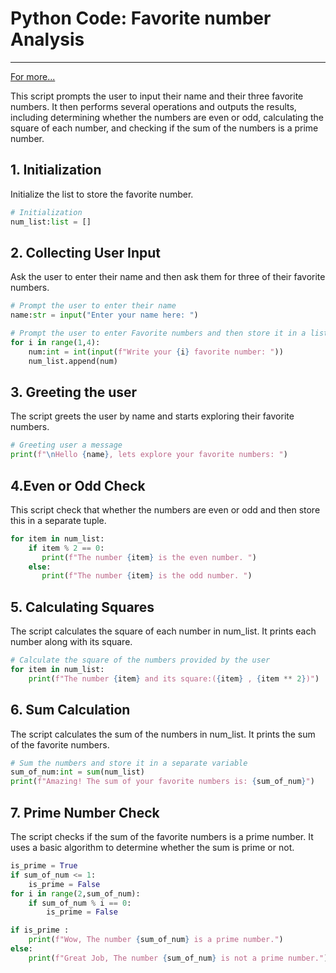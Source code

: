 # Python Code: Favorite number Analysis
---
[For more...](https://github.com/JahanzaibTayyab/Batch-62/blob/main/python-learning/assignments/Number_Exploration_Tool.md)

This script prompts the user to input their name and their three favorite numbers. It then performs several operations and outputs the results, including determining whether the numbers are even or odd, calculating the square of each number, and checking if the sum of the numbers is a prime number.

## 1. Initialization
Initialize the list to store the favorite number.
```python 
# Initialization
num_list:list = []
```
## 2. Collecting User Input
Ask the user to enter their name and then ask them for three of their favorite numbers. 
```python
# Prompt the user to enter their name
name:str = input("Enter your name here: ")

# Prompt the user to enter Favorite numbers and then store it in a list
for i in range(1,4):
    num:int = int(input(f"Write your {i} favorite number: "))
    num_list.append(num)
```
## 3. Greeting the user
The script greets the user by name and starts exploring their favorite numbers.
```python 
# Greeting user a message
print(f"\nHello {name}, lets explore your favorite numbers: ")
```
## 4.Even or Odd Check
This script check that whether the numbers are even or odd and then store this in a separate tuple.
```python
for item in num_list:
    if item % 2 == 0:
       print(f"The number {item} is the even number. ")
    else:
       print(f"The number {item} is the odd number. ")
```

## 5. Calculating Squares
The script calculates the square of each number in num_list.
It prints each number along with its square.
```python
# Calculate the square of the numbers provided by the user
for item in num_list:
    print(f"The number {item} and its square:({item} , {item ** 2})")
```
## 6. Sum Calculation
The script calculates the sum of the numbers in num_list.
It prints the sum of the favorite numbers.
```python
# Sum the numbers and store it in a separate variable
sum_of_num:int = sum(num_list)
print(f"Amazing! The sum of your favorite numbers is: {sum_of_num}")
```
## 7. Prime Number Check

The script checks if the sum of the favorite numbers is a prime number.
It uses a basic algorithm to determine whether the sum is prime or not.
```python
is_prime = True
if sum_of_num <= 1:
    is_prime = False
for i in range(2,sum_of_num):
    if sum_of_num % i == 0:
        is_prime = False

if is_prime :
    print(f"Wow, The number {sum_of_num} is a prime number.")
else:
    print(f"Great Job, The number {sum_of_num} is not a prime number.")    
```

